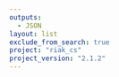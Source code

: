 ```yaml
---
outputs:
  - JSON
layout: list
exclude_from_search: true
project: "riak_cs"
project_version: "2.1.2"
---
```



